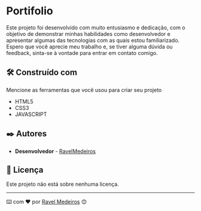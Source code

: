 # Portifolio

Este projeto foi desenvolvido com muito entusiasmo e dedicação, com o objetivo de demonstrar minhas habilidades como desenvolvedor e apresentar algumas das tecnologias com as quais estou familiarizado. Espero que você aprecie meu trabalho e, se tiver alguma dúvida ou feedback, sinta-se à vontade para entrar em contato comigo.

## 🛠️ Construído com

Mencione as ferramentas que você usou para criar seu projeto

- HTML5
- CSS3
- JAVASCRIPT

## ✒️ Autores

- **Desenvolvedor** - [RavelMedeiros](https://github.com/RavelMedeiros)

## 📄 Licença

Este projeto não está sobre nenhuma licença.

---

⌨️ com ❤️ por [Ravel Medeiros](https://gist.github.com/RavelMedeiros) 😊
